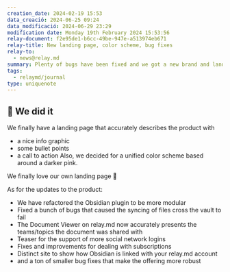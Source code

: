 ```yaml
---
creation_date: 2024-02-19 15:53
data_creació: 2024-06-25 09:24
data_modificació: 2024-06-29 23:29
modification date: Monday 19th February 2024 15:53:56
relay-document: f2e95de1-b6cc-49be-947e-a513974eb671
relay-title: New landing page, color scheme, bug fixes
relay-to:
  - news@relay.md
summary: Plenty of bugs have been fixed and we got a new brand and landingpage
tags:
  - relaymd/journal
type: uniquenote
---
```


## 🎉 We did it
We finally have a landing page that accurately describes the product with 
* a nice info graphic 
* some bullet points
* a call to action
Also, we decided for a unified color scheme based around a darker pink.

We finally love our own landing page 💝

As for the updates to the product:
* We have refactored the Obsidian plugin to be more modular
* Fixed a bunch of bugs that caused the syncing of files cross the vault to fail
* The Document Viewer on relay.md now accurately presents the teams/topics the document was shared with
* Teaser for the support of more social network logins
* Fixes and improvements for dealing with subscriptions
* Distinct site to show how Obsidian is linked with your relay.md account
* and a ton of smaller bug fixes that make the offering more robust